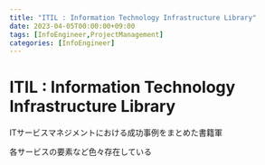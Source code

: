 ```yaml
---
title: "ITIL : Information Technology Infrastructure Library"
date: 2023-04-05T00:00:00+09:00
tags: [InfoEngineer,ProjectManagement]
categories: [InfoEngineer]
---
```

# ITIL : Information Technology Infrastructure Library

ITサービスマネジメントにおける成功事例をまとめた書籍軍

各サービスの要素など色々存在している